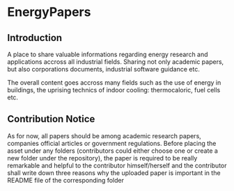 # EnergyPapers
## Introduction
A place to share valuable informations regarding energy research and applications accross all industrial fields.
Sharing not only academic papers, but also corporations documents, industrial software guidance etc.

The overall content goes accross many fields such as the use of energy in buildings, the uprising technics of indoor cooling: thermocaloric, fuel cells etc.

## Contribution Notice
As for now, all papers should be among academic research papers, companies official articles or government regulations. Before placing the asset under any folders (contributors could either choose one or create a new folder under the repository), the paper is required to be really remarkable and helpful to the contributor himself/herself and  the contributor shall write down three reasons why the uploaded paper is important in the README file of the corresponding folder


